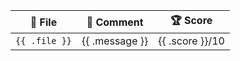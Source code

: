 | 📂 **File**   | 💬 **Comment** | 🏆 **Score**  |
| :-----------: |---------------| :-------------: |
| `{{ .file }}` | {{ .message }} | {{ .score }}/10 |
